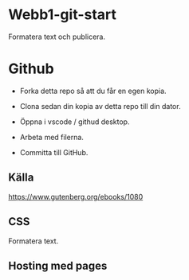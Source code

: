 # Webb1-git-start

Formatera text och publicera.

# Github

* Forka detta repo så att du får en egen kopia.
* Clona sedan din kopia av detta repo till din dator.
* Öppna i vscode / githud desktop.

* Arbeta med filerna.

* Committa till GitHub.

## Källa

https://www.gutenberg.org/ebooks/1080

## CSS

Formatera text.

## Hosting med pages